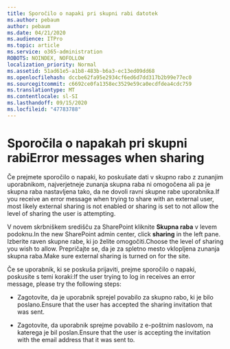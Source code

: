 ```yaml
---
title: Sporočilo o napaki pri skupni rabi datotek
ms.author: pebaum
author: pebaum
ms.date: 04/21/2020
ms.audience: ITPro
ms.topic: article
ms.service: o365-administration
ROBOTS: NOINDEX, NOFOLLOW
localization_priority: Normal
ms.assetid: 51ad61e5-a1b8-483b-b6a3-ec13ed09dd68
ms.openlocfilehash: dccbe62fa95e2934cf6ed6d7dd317b2b99e77ec0
ms.sourcegitcommit: c6692ce0fa1358ec3529e59ca0ecdfdea4cdc759
ms.translationtype: MT
ms.contentlocale: sl-SI
ms.lasthandoff: 09/15/2020
ms.locfileid: "47783788"
---
```

# <a name="error-messages-when-sharing"></a><span data-ttu-id="000dd-102">Sporočila o napakah pri skupni rabi</span><span class="sxs-lookup"><span data-stu-id="000dd-102">Error messages when sharing</span></span>

<span data-ttu-id="000dd-103">Če prejmete sporočilo o napaki, ko poskušate dati v skupno rabo z zunanjim uporabnikom, najverjetneje zunanja skupna raba ni omogočena ali pa je skupna raba nastavljena tako, da ne dovoli ravni skupne rabe uporabnika.</span><span class="sxs-lookup"><span data-stu-id="000dd-103">If you receive an error message when trying to share with an external user, most likely external sharing is not enabled or sharing is set to not allow the level of sharing the user is attempting.</span></span>
  
<span data-ttu-id="000dd-104">V novem skrbniškem središču za SharePoint kliknite **Skupna raba** v levem podoknu.</span><span class="sxs-lookup"><span data-stu-id="000dd-104">In the  new SharePoint admin center, click **sharing** in the left pane.</span></span> <span data-ttu-id="000dd-105">Izberite raven skupne rabe, ki jo želite omogočiti.</span><span class="sxs-lookup"><span data-stu-id="000dd-105">Choose the level of sharing you wish to allow.</span></span> <span data-ttu-id="000dd-106">Prepričajte se, da je za spletno mesto vklopljena zunanja skupna raba.</span><span class="sxs-lookup"><span data-stu-id="000dd-106">Make sure external sharing is turned on for the site.</span></span> 
  
<span data-ttu-id="000dd-107">Če se uporabnik, ki se poskuša prijaviti, prejme sporočilo o napaki, poskusite s temi koraki:</span><span class="sxs-lookup"><span data-stu-id="000dd-107">If the user trying to log in receives an error message, please try the following steps:</span></span>
  
- <span data-ttu-id="000dd-108">Zagotovite, da je uporabnik sprejel povabilo za skupno rabo, ki je bilo poslano.</span><span class="sxs-lookup"><span data-stu-id="000dd-108">Ensure that the user has accepted the sharing invitation that was sent.</span></span>
    
- <span data-ttu-id="000dd-109">Zagotovite, da uporabnik sprejme povabilo z e-poštnim naslovom, na katerega je bil poslan.</span><span class="sxs-lookup"><span data-stu-id="000dd-109">Ensure that the user is accepting the invitation with the email address that it was sent to.</span></span>
    

